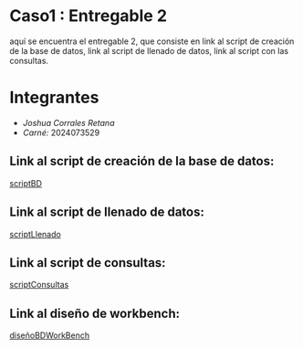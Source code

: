 # Caso1 : Entregable 2
aquí se encuentra el entregable 2, que consiste en link al script de creación de la base de datos, link al script de llenado de datos, link al script con las consultas.


# Integrantes
- *Joshua Corrales Retana*  
- *Carné:* 2024073529


## Link al script de creación de la base de datos:
[scriptBD](https://github.com/joshuacorraless/Caso-1--Entregable-2/blob/main/scriptllenadobd.sql)


## Link al script de llenado de datos:
[scriptLlenado](https://github.com/joshuacorraless/Caso-1--Entregable-2/blob/main/Llenado.md)


## Link al script de consultas:
[scriptConsultas](https://github.com/joshuacorraless/Caso-1--Entregable-2/blob/main/Consultas.md)


## Link al diseño de workbench:
[diseñoBDWorkBench](https://github.com/joshuacorraless/caso1-entrgable2/blob/main/disenioBDFinal.pdf)
